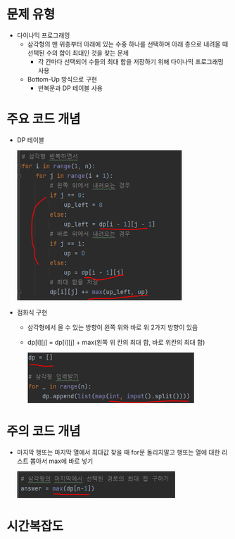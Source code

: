 # 문제 유형 
- 다이나믹 프로그래밍 
  - 삼각형의 맨 위층부터 아래에 있는 수중 하나를 선택하며 아래 층으로 내려올 때 선택된 수의 합이 최대인 것을 찾는 문제
    - 각 칸마다 선택되어 수들의 최대 합을 저장하기 위해 다이나믹 프로그래밍 사용
  - Bottom-Up 방식으로 구현
    - 반복문과 DP 테이블 사용

# 주요 코드 개념
- DP 테이블
  
  ![img_4.png](../../../이미지/정수삼각형_1.png)

- 점화식 구현 
  - 삼각형에서 올 수 있는 방향이 왼쪽 위와 바로 위 2가지 방향이 있음 
  - dp[i][j] = dp[i][j] + max(왼쪽 위 칸의 최대 합, 바로 위칸의 최대 합)
    
    ![img_3.png](../../../이미지/정수삼각형_2.png)

# 주의 코드 개념
- 마지막 행또는 마지막 열에서 최대값 찾을 때 for문 돌리지말고 행또는 열에 대한 리스트 뽑아서 max에 바로 넣기

  ![img_5.png](../../../이미지/정수삼각형_3.png)

# 시간복잡도 